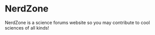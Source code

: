 # NerdZone
NerdZone is a science forums website so you may contribute to cool sciences of all kinds!
